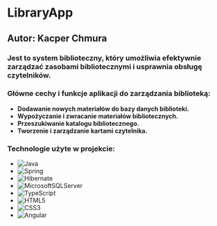 # LibraryApp
## Autor: Kacper Chmura

### Jest to system biblioteczny, który umożliwia efektywnie zarządzać zasobami bibliotecznymi i usprawnia obsługę czytelników.

### Główne cechy i funkcje aplikacji do zarządzania biblioteką:
* **Dodawanie nowych materiałów do bazy danych biblioteki.**
* **Wypożyczanie i zwracanie materiałów bibliotecznych.**
* **Przeszukiwanie katalogu bibliotecznego.**
* **Tworzenie i zarządzanie kartami czytelnika.**

### Technologie użyte w projekcie:
* ![Java](https://img.shields.io/badge/java-%23ED8B00.svg?style=for-the-badge&logo=java&logoColor=white)  
* ![Spring](https://img.shields.io/badge/spring-%236DB33F.svg?style=for-the-badge&logo=spring&logoColor=white) 
* ![Hibernate](https://img.shields.io/static/v1?style=for-the-badge&message=Hibernate&color=59666C&logo=Hibernate&logoColor=FFFFFF&label=) 
* ![MicrosoftSQLServer](https://img.shields.io/badge/Microsoft%20SQL%20Sever-CC2927?style=for-the-badge&logo=microsoft%20sql%20server&logoColor=white)
* ![TypeScript](https://img.shields.io/badge/TypeScript-007ACC?style=for-the-badge&logo=typescript&logoColor=white)
* ![HTML5](https://img.shields.io/badge/html5-%23E34F26.svg?style=for-the-badge&logo=html5&logoColor=white) 
* ![CSS3](https://img.shields.io/badge/css3-%231572B6.svg?style=for-the-badge&logo=css3&logoColor=white)
* ![Angular](https://img.shields.io/badge/Angular-DD0031?style=for-the-badge&logo=angular&logoColor=white)
